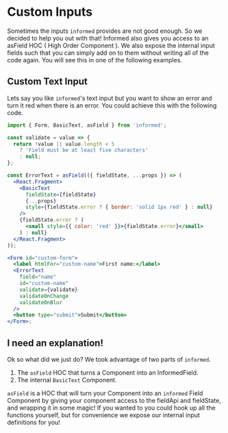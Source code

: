 # Custom Inputs

Sometimes the inputs `informed` provides are not good enough. So we decided to
help you out with that! Informed also gives you access to an asField HOC
( High Order Component ). We also expose the internal input fields such that you
can simply add on to them without writing all of the code again. You will see this
in one of the following examples.

## Custom Text Input

Lets say you like `informed`'s text input but you want to show an error and turn
it red when there is an error. You could achieve this with the following code.

```jsx
import { Form, BasicText, asField } from 'informed';

const validate = value => {
  return !value || value.length < 5
    ? 'Field must be at least five characters'
    : null;
};

const ErrorText = asField(({ fieldState, ...props }) => (
  <React.Fragment>
    <BasicText
      fieldState={fieldState}
      {...props}
      style={fieldState.error ? { border: 'solid 1px red' } : null}
    />
    {fieldState.error ? (
      <small style={{ color: 'red' }}>{fieldState.error}</small>
    ) : null}
  </React.Fragment>
));

<Form id="custom-form">
  <label htmlFor="custom-name">First name:</label>
  <ErrorText
    field="name"
    id="custom-name"
    validate={validate}
    validateOnChange
    validateOnBlur
  />
  <button type="submit">Submit</button>
</Form>;
```

<!-- STORY -->

## I need an explanation!

Ok so what did we just do? We took advantage of two parts of `informed`.

1. The `asField` HOC that turns a Component into an InformedField.
2. The internal `BasicText` Component.

`asField` is a HOC that will turn your Component into an `informed` Field Component by
giving your component access to the fieldApi and fieldState, and wrapping it in some magic!
If you wanted to you could hook up all the functions yourself, but for convenience we
expose our internal input definitions for you!
